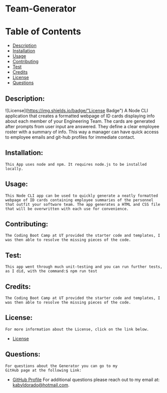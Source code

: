 
# Team-Generator
# Table of Contents
- [Description](#description)
- [Installation](#installation)
- [Usage](#usage) 
- [Contributing](#contributing)
- [Test](#test)
- [Credits](#credits)
- [License](#license) 
- [Questions](#questions)
## Description:
![License](https://img.shields.io/badge/"License Badge")
    A Node CLI application that creates a formatted webpage of ID cards displaying info about each member of your Engineering Team. The cards are generated after prompts from user input are answered. They define a clear employee roster with a summary of info. This way a manager can have quick access to employee emails and git-hub profiles for immediate contact.
## Installation:
    This App uses node and npm. It requires node.js to be installed locally.
## Usage:
    This Node CLI app can be used to quickly generate a neatly formatted webpage of ID cards containing employee summaries of the personnel that outfit your software team. The app generates a HTML and CSS file that will be overwritten with each use for convenience.
## Contributing:
    The Coding Boot Camp at UT provided the starter code and templates, I was then able to resolve the missing pieces of the code.
## Test:
    This app went through much unit-testing and you can run further tests, as I did, with the command:$ npm run test
## Credits:
    The Coding Boot Camp at UT provided the starter code and templates, I was then able to resolve the missing pieces of the code.
## License:
    For more information about the License, click on the link below.
    
- [License](https://opensource.org/licenses/)
## Questions:
    For questions about the Generator you can go to my 
    GitHub page at the following Link: 
- [GitHub Profile](https://github.com/noureddine-semahi)
For additional questions please reach out to my email at: kabyldorado@hotmail.com.
